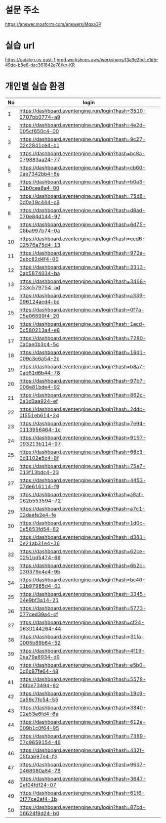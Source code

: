 설문 주소
======================
https://answer.moaform.com/answers/Mqxa3P

실습 url
======================
https://catalog.us-east-1.prod.workshops.aws/workshops/f3a3e2bd-e1d5-49de-b8e6-dac361842e76/ko-KR


개인별 실습 환경
======================




|No  | login                                                           |
| -- | --------------------------------------------------------------- |
|1   |https://dashboard.eventengine.run/login?hash=3510-0707bb0774-a9  |
|2   |https://dashboard.eventengine.run/login?hash=4e2d-005cf650c4-00  |
|3   |https://dashboard.eventengine.run/login?hash=9c27-02c2841ce4-c1  |
|4   |https://dashboard.eventengine.run/login?hash=bc8a-079883aa24-77  |
|5   |https://dashboard.eventengine.run/login?hash=cb60-0ae7342bb4-8e  |
|6   |https://dashboard.eventengine.run/login?hash=b0a3-01b0cea8a4-00  |
|7   |https://dashboard.eventengine.run/login?hash=75d8-0d0a19c444-c9  |
|8   |https://dashboard.eventengine.run/login?hash=d8ad-070e84d144-97  |
|9   |https://dashboard.eventengine.run/login?hash=6d75-08ba997b74-0a  |
|10  |https://dashboard.eventengine.run/login?hash=eed6-02576a75d4-13  |
|11  |https://dashboard.eventengine.run/login?hash=972a-0ebc82d4f4-00  |
|12  |https://dashboard.eventengine.run/login?hash=3313-0ab5874034-ba  |
|13  |https://dashboard.eventengine.run/login?hash=3468-033c579754-ad  |
|14  |https://dashboard.eventengine.run/login?hash=a339-096124acd4-bc  |
|15  |https://dashboard.eventengine.run/login?hash=0f7a-05e06899f4-20  |
|16  |https://dashboard.eventengine.run/login?hash=1acd-0c580213a4-e8  |
|17  |https://dashboard.eventengine.run/login?hash=7280-0a0ae0b3c4-5c  |
|18  |https://dashboard.eventengine.run/login?hash=16d1-009c3e6a54-2c  |
|19  |https://dashboard.eventengine.run/login?hash=b8a7-0ad61d6b44-78  |
|20  |https://dashboard.eventengine.run/login?hash=97b7-008e81bde4-92  |
|21  |https://dashboard.eventengine.run/login?hash=862c-0a1d3aa924-ef  |
|22  |https://dashboard.eventengine.run/login?hash=2ddc-0f551eb614-24  |
|23  |https://dashboard.eventengine.run/login?hash=7e94-0113956464-1c  |
|24  |https://dashboard.eventengine.run/login?hash=9197-093213b114-97  |
|25  |https://dashboard.eventengine.run/login?hash=66c3-0d1102e5c4-8f  |
|26  |https://dashboard.eventengine.run/login?hash=75e7-013f13bdc4-23  |
|27  |https://dashboard.eventengine.run/login?hash=4453-07de616114-f9  |
|28  |https://dashboard.eventengine.run/login?hash=a8af-062b553594-72  |
|29  |https://dashboard.eventengine.run/login?hash=a7c1-02daefe2e4-fe  |
|30  |https://dashboard.eventengine.run/login?hash=1d0c-0e5853fd54-82  |
|31  |https://dashboard.eventengine.run/login?hash=d381-0e21ab31e4-36  |
|32  |https://dashboard.eventengine.run/login?hash=62ce-0251bd5474-66  |
|33  |https://dashboard.eventengine.run/login?hash=6b2c-030379e4e4-9b  |
|34  |https://dashboard.eventengine.run/login?hash=bc40-01b97965d4-01  |
|35  |https://dashboard.eventengine.run/login?hash=3345-04e9bf3a14-21  |
|36  |https://dashboard.eventengine.run/login?hash=5773-077ced39a4-cf  |
|37  |https://dashboard.eventengine.run/login?hash=cf24-0630144264-44  |
|38  |https://dashboard.eventengine.run/login?hash=31fa-0005b89b64-52  |
|39  |https://dashboard.eventengine.run/login?hash=4f19-0ea79a6934-d9  |
|40  |https://dashboard.eventengine.run/login?hash=e5b0-0c6c87fe64-48  |
|41  |https://dashboard.eventengine.run/login?hash=5578-06fde73494-82  |
|42  |https://dashboard.eventengine.run/login?hash=19c9-0a59c7fc54-55  |
|43  |https://dashboard.eventengine.run/login?hash=3840-02e53e6fd4-6e  |
|44  |https://dashboard.eventengine.run/login?hash=612e-009b1c0f64-95  |
|45  |https://dashboard.eventengine.run/login?hash=7389-07c9659154-46  |
|46  |https://dashboard.eventengine.run/login?hash=432f-05faa697e4-f3  |
|47  |https://dashboard.eventengine.run/login?hash=96d7-0468980a84-78  |
|48  |https://dashboard.eventengine.run/login?hash=3647-0ef04fdf24-07  |
|49  |https://dashboard.eventengine.run/login?hash=61f6-0f77ce2af4-1b  |
|50  |https://dashboard.eventengine.run/login?hash=87cd-06624f8d24-b0  |
